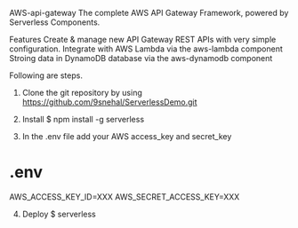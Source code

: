 AWS-api-gateway
The complete AWS API Gateway Framework, powered by Serverless Components.

Features
Create & manage new API Gateway REST APIs with very simple configuration.
Integrate with AWS Lambda via the aws-lambda component
Stroing data in DynamoDB database via the aws-dynamodb component

Following are steps.
1. Clone the git repository by using https://github.com/9snehal/ServerlessDemo.git

2. Install
$ npm install -g serverless

3. In the .env file add your AWS access_key and secret_key
# .env
AWS_ACCESS_KEY_ID=XXX
AWS_SECRET_ACCESS_KEY=XXX

4. Deploy
$ serverless
 